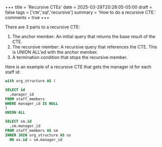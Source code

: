 +++
title = 'Recursive CTEs'
date = 2025-03-28T20:28:05-05:00
draft = false
tags = ['cte','sql','recursive']
summary = 'How to do a recursive CTE.'
comments = true
+++

There are 3 parts to a recursive CTE:

1. The anchor member: An initial query that returns the base result of the CTE.
2. The recursive member: A recursive query that references the CTE.
   This is UNION ALL'ed with the anchor member.
3. A termination condition that stops the recursive member.

Here is an example of a recursive CTE that gets the manager id for each staff
id:

```sql
with org_structure AS (

SELECT id
  ,manager_id
FROM staff_members
WHERE manager_id IS NULL
)
UNION ALL

SELECT sm.id
  ,sm.manager_id
FROM staff_members AS sm
INNER JOIN org_structure AS os
  ON os.id = sm.manager_id
```

